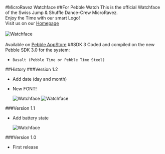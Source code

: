 #MicroRavez Watchface
##For Pebble Watch
This is the official Watchface of the Swiss Jump & Shuffle Dance-Crew MicroRavez.</br >
Enjoy the Time with our smart Logo!</br >
Visit us on our [Homepage](microravez.ch)</br >
</br >
![Watchface](https://github.com/GrimbiXcode/Pebble_MicroRavezWatchface/Screenshots/Banner.png)</br ></br >
Available on [Pebble AppStore](https://apps.getpebble.com/applications/55bb0551e54d9fc375000018)
##SDK 3
Coded and compiled on the new Pebble SDK 3.0 for the system:

* `Basalt (Pebble Time or Pebble Time Steel)`

##History
###Version 1.2
* Add date (day and month)
* New FONT!

  ![Watchface](https://github.com/GrimbiXcode/Pebble_MicroRavezWatchface/Screenshots/LogoV1.2.png)
  ![Watchface](https://github.com/GrimbiXcode/Pebble_MicroRavezWatchface/Screenshots/LogoV1.2b.png)

###Version 1.1

* Add battery state

  ![Watchface](https://github.com/GrimbiXcode/Pebble_MicroRavezWatchface/Screenshots/LogoV1.1.png)

###Version 1.0

* First release
